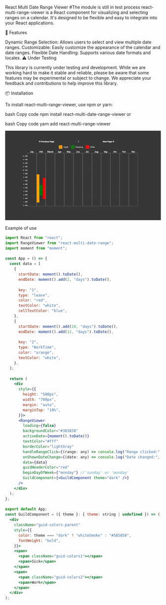 React Multi Date Range Viewer
#The module is still in test process
react-multi-range-viewer is a React component for visualizing and selecting ranges on a calendar. It's designed to be flexible and easy to integrate into your React applications.

🚀 Features

Dynamic Range Selection: Allows users to select and view multiple date ranges.
Customizable: Easily customize the appearance of the calendar and date ranges.
Flexible Date Handling: Supports various date formats and locales.
⚠️ Under Testing

This library is currently under testing and development. While we are working hard to make it stable and reliable, please be aware that some features may be experimental or subject to change. We appreciate your feedback and contributions to help improve this library.

📦 Installation

To install react-multi-range-viewer, use npm or yarn:

bash
Copy code
npm install react-multi-date-range-viewer
or

bash
Copy code
yarn add react-multi-range-viewer

![Simple example](./assets/readme-pic.jpg)

Example of use

```jsx
import React from "react";
import RangeViewer from "react-multi-date-range";
import moment from "moment";

const App = () => {
  const data = [
    {
      startDate: moment().toDate(),
      endDate: moment().add(2, "days").toDate(),

      key: "1",
      type: "leave",
      color: "red",
      textColor: "white",
      cellTextColor: "blue",
    },
    {
      startDate: moment().add(10, "days").toDate(),
      endDate: moment().add(12, "days").toDate(),

      key: "2",
      type: "WorkTime",
      color: "orange",
      textColor: "white",
    },
  ];

  return (
    <div
      style={{
        height: "500px",
        width: "700px",
        margin: "auto",
        marginTop: "10%",
      }}>
      <RangeViewer
        loading={false}
        backgroundColor="#383838"
        activeDate={moment().toDate()}
        textColor="#fff"
        borderColor="lightGray"
        handleRangeClick={(range: any) => console.log("Range clicked:", range)}
        onShownDateChange={(date: any) => console.log("Date changed:", date)}
        data={data}
        guidHeaderColor="red"
        beginDayOfWeek={"monday"} //'sunday' or 'monday'
        GuildComponent={<GuildComponent theme="dark" />}
      />
    </div>
  );
};

export default App;
const GuildComponent = ({ theme }: { theme: string | undefined }) => (
  <div
    className="guid-colors-parent"
    style={{
      color: theme === "dark" ? "whiteSmoke" : "#585858",
      fontWeight: "bold",
    }}>
    <span>
      <span className="guid-colors1"></span>
      <span>Sick</span>
    </span>
    <span>
      <span className="guid-colors2"></span>
      <span>Work</span>
    </span>
  </div>
);
```
